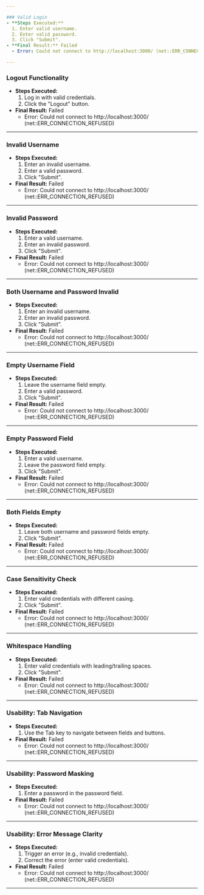 ```yaml
---

### Valid Login
- **Steps Executed:**
  1. Enter valid username.
  2. Enter valid password.
  3. Click "Submit".
- **Final Result:** Failed
  - Error: Could not connect to http://localhost:3000/ (net::ERR_CONNECTION_REFUSED)

---
```


### Logout Functionality
- **Steps Executed:**
  1. Log in with valid credentials.
  2. Click the "Logout" button.
- **Final Result:** Failed
  - Error: Could not connect to http://localhost:3000/ (net::ERR_CONNECTION_REFUSED)

---

### Invalid Username
- **Steps Executed:**
  1. Enter an invalid username.
  2. Enter a valid password.
  3. Click "Submit".
- **Final Result:** Failed
  - Error: Could not connect to http://localhost:3000/ (net::ERR_CONNECTION_REFUSED)

---

### Invalid Password
- **Steps Executed:**
  1. Enter a valid username.
  2. Enter an invalid password.
  3. Click "Submit".
- **Final Result:** Failed
  - Error: Could not connect to http://localhost:3000/ (net::ERR_CONNECTION_REFUSED)

---

### Both Username and Password Invalid
- **Steps Executed:**
  1. Enter an invalid username.
  2. Enter an invalid password.
  3. Click "Submit".
- **Final Result:** Failed
  - Error: Could not connect to http://localhost:3000/ (net::ERR_CONNECTION_REFUSED)

---

### Empty Username Field
- **Steps Executed:**
  1. Leave the username field empty.
  2. Enter a valid password.
  3. Click "Submit".
- **Final Result:** Failed
  - Error: Could not connect to http://localhost:3000/ (net::ERR_CONNECTION_REFUSED)

---

### Empty Password Field
- **Steps Executed:**
  1. Enter a valid username.
  2. Leave the password field empty.
  3. Click "Submit".
- **Final Result:** Failed
  - Error: Could not connect to http://localhost:3000/ (net::ERR_CONNECTION_REFUSED)

---

### Both Fields Empty
- **Steps Executed:**
  1. Leave both username and password fields empty.
  2. Click "Submit".
- **Final Result:** Failed
  - Error: Could not connect to http://localhost:3000/ (net::ERR_CONNECTION_REFUSED)

---

### Case Sensitivity Check
- **Steps Executed:**
  1. Enter valid credentials with different casing.
  2. Click "Submit".
- **Final Result:** Failed
  - Error: Could not connect to http://localhost:3000/ (net::ERR_CONNECTION_REFUSED)

---

### Whitespace Handling
- **Steps Executed:**
  1. Enter valid credentials with leading/trailing spaces.
  2. Click "Submit".
- **Final Result:** Failed
  - Error: Could not connect to http://localhost:3000/ (net::ERR_CONNECTION_REFUSED)

---

### Usability: Tab Navigation
- **Steps Executed:**
  1. Use the Tab key to navigate between fields and buttons.
- **Final Result:** Failed
  - Error: Could not connect to http://localhost:3000/ (net::ERR_CONNECTION_REFUSED)

---

### Usability: Password Masking
- **Steps Executed:**
  1. Enter a password in the password field.
- **Final Result:** Failed
  - Error: Could not connect to http://localhost:3000/ (net::ERR_CONNECTION_REFUSED)

---

### Usability: Error Message Clarity
- **Steps Executed:**
  1. Trigger an error (e.g., invalid credentials).
  2. Correct the error (enter valid credentials).
- **Final Result:** Failed
  - Error: Could not connect to http://localhost:3000/ (net::ERR_CONNECTION_REFUSED)

---
